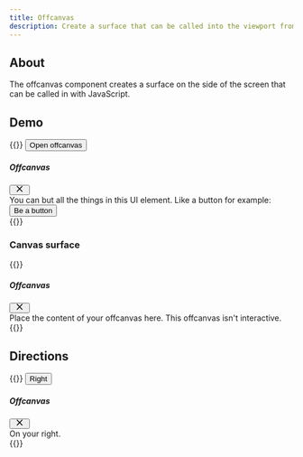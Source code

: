 ```yaml
---
title: Offcanvas
description: Create a surface that can be called into the viewport from the side.
---
```


## About
The offcanvas component creates a surface on the side of the screen that can be called in with JavaScript.

## Demo
{{<example>}}
<button class="btn btn-primary" type="button" data-mellow-toggle="offcanvas" data-mellow-target="#offCanvasDemo" aria-controls="offCanvasDemo">
  Open offcanvas
</button>

<div class="offcanvas offcanvas-start" tabindex="-1" id="offCanvasDemo" aria-labelledby="offCanvasDemoLabel">
  <div class="offcanvas-header">
    <h5 class="offcanvas-title" id="offCanvasDemoLabel">Offcanvas</h5>
    <button type="button" class="btn btn-close btn-primary" data-mellow-dismiss="offcanvas" data-mellow-target="#offCanvasDemo" aria-label="Close">
      <svg xmlns="http://www.w3.org/2000/svg" viewBox="0 0 20 16" fill="currentColor" style="width: 20px; height: 16px; margin-top: -.25rem;"><path fill-rule="evenodd" d="m11.06 8 3.89 3.89c.3.3.3.77 0 1.06-.3.3-.77.3-1.06 0L10 9.06l-3.89 3.89c-.3.3-.77.3-1.06 0a.75.75 0 0 1 0-1.06L8.94 8 5.05 4.11a.75.75 0 0 1 1.06-1.06L10 6.94l3.89-3.89c.3-.3.77-.3 1.06 0 .3.3.3.77 0 1.06L11.06 8Z"/></svg>
    </button>
  </div>
  <div class="offcanvas-body">
    <div>
      You can but all the things in this UI element. Like a button for example:
    </div>
    <button class="btn btn-secondary mt-3" type="button">
      Be a button
    </button>
  </div>
</div>
{{</example>}}


### Canvas surface
{{<example class="docs-preview-offcanvas">}}
<div class="offcanvas offcanvas-start" tabindex="-1" id="offcanvas" aria-labelledby="offcanvasLabel">
  <div class="offcanvas-header">
    <h5 class="offcanvas-title" id="offcanvasLabel">Offcanvas</h5>
    <button type="button" class="btn btn-close btn-primary" data-mellow-dismiss="offcanvas" data-mellow-target="#offcanvas" aria-label="Close">
      <svg xmlns="http://www.w3.org/2000/svg" viewBox="0 0 20 16" fill="currentColor" style="width: 20px; height: 16px; margin-top: -.25rem;"><path fill-rule="evenodd" d="m11.06 8 3.89 3.89c.3.3.3.77 0 1.06-.3.3-.77.3-1.06 0L10 9.06l-3.89 3.89c-.3.3-.77.3-1.06 0a.75.75 0 0 1 0-1.06L8.94 8 5.05 4.11a.75.75 0 0 1 1.06-1.06L10 6.94l3.89-3.89c.3-.3.77-.3 1.06 0 .3.3.3.77 0 1.06L11.06 8Z"/></svg>
    </button>
  </div>
  <div class="offcanvas-body">
    Place the content of your offcanvas here. This offcanvas isn't interactive.
  </div>
</div>
{{</example>}}

## Directions
{{<example>}}
<button class="btn btn-primary" type="button" data-mellow-toggle="offcanvas" data-mellow-target="#offCanvasEndDemo" aria-controls="offCanvasEndDemo">
  Right
</button>

<div class="offcanvas offcanvas-end" tabindex="-1" id="offCanvasEndDemo" aria-labelledby="offCanvasEndDemoLabel">
  <div class="offcanvas-header">
    <h5 class="offcanvas-title" id="offCanvasEndDemoLabel">Offcanvas</h5>
    <button type="button" class="btn btn-close btn-primary" data-mellow-dismiss="offcanvas" data-mellow-target="#offCanvasEndDemo" aria-label="Close">
      <svg xmlns="http://www.w3.org/2000/svg" viewBox="0 0 20 16" fill="currentColor" style="width: 20px; height: 16px; margin-top: -.25rem;"><path fill-rule="evenodd" d="m11.06 8 3.89 3.89c.3.3.3.77 0 1.06-.3.3-.77.3-1.06 0L10 9.06l-3.89 3.89c-.3.3-.77.3-1.06 0a.75.75 0 0 1 0-1.06L8.94 8 5.05 4.11a.75.75 0 0 1 1.06-1.06L10 6.94l3.89-3.89c.3-.3.77-.3 1.06 0 .3.3.3.77 0 1.06L11.06 8Z"/></svg>
    </button>
  </div>
  <div class="offcanvas-body">
    <div>
      On your right.
    </div>
  </div>
</div>
{{</example>}}
